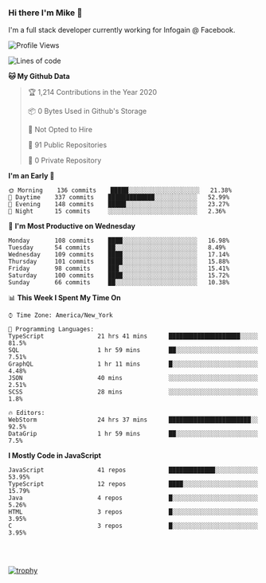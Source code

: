 ### Hi there I'm Mike 👋
I'm a full stack developer currently working for Infogain @ Facebook.

<!--START_SECTION:waka-->
![Profile Views](http://img.shields.io/badge/Profile%20Views-0-blue)

![Lines of code](https://img.shields.io/badge/From%20Hello%20World%20I%27ve%20Written-7.1%20million%20lines%20of%20code-blue)

**🐱 My Github Data** 

> 🏆 1,214 Contributions in the Year 2020
 > 
> 📦 0 Bytes Used in Github's Storage 
 > 
> 🚫 Not Opted to Hire
 > 
> 📜 91 Public Repositories
 > 
> 🔑 0 Private Repository 
 > 
**I'm an Early 🐤** 

```text
🌞 Morning    136 commits    █████░░░░░░░░░░░░░░░░░░░░   21.38% 
🌆 Daytime    337 commits    █████████████░░░░░░░░░░░░   52.99% 
🌃 Evening    148 commits    █████░░░░░░░░░░░░░░░░░░░░   23.27% 
🌙 Night      15 commits     ░░░░░░░░░░░░░░░░░░░░░░░░░   2.36%

```
📅 **I'm Most Productive on Wednesday** 

```text
Monday       108 commits    ████░░░░░░░░░░░░░░░░░░░░░   16.98% 
Tuesday      54 commits     ██░░░░░░░░░░░░░░░░░░░░░░░   8.49% 
Wednesday    109 commits    ████░░░░░░░░░░░░░░░░░░░░░   17.14% 
Thursday     101 commits    ████░░░░░░░░░░░░░░░░░░░░░   15.88% 
Friday       98 commits     ███░░░░░░░░░░░░░░░░░░░░░░   15.41% 
Saturday     100 commits    ████░░░░░░░░░░░░░░░░░░░░░   15.72% 
Sunday       66 commits     ██░░░░░░░░░░░░░░░░░░░░░░░   10.38%

```


📊 **This Week I Spent My Time On** 

```text
⌚︎ Time Zone: America/New_York

💬 Programming Languages: 
TypeScript               21 hrs 41 mins      ████████████████████░░░░░   81.5% 
SQL                      1 hr 59 mins        ██░░░░░░░░░░░░░░░░░░░░░░░   7.51% 
GraphQL                  1 hr 11 mins        █░░░░░░░░░░░░░░░░░░░░░░░░   4.48% 
JSON                     40 mins             ░░░░░░░░░░░░░░░░░░░░░░░░░   2.51% 
SCSS                     28 mins             ░░░░░░░░░░░░░░░░░░░░░░░░░   1.8%

🔥 Editors: 
WebStorm                 24 hrs 37 mins      ███████████████████████░░   92.5% 
DataGrip                 1 hr 59 mins        ██░░░░░░░░░░░░░░░░░░░░░░░   7.5%

```

**I Mostly Code in JavaScript** 

```text
JavaScript               41 repos            █████████████░░░░░░░░░░░░   53.95% 
TypeScript               12 repos            ████░░░░░░░░░░░░░░░░░░░░░   15.79% 
Java                     4 repos             █░░░░░░░░░░░░░░░░░░░░░░░░   5.26% 
HTML                     3 repos             █░░░░░░░░░░░░░░░░░░░░░░░░   3.95% 
C                        3 repos             █░░░░░░░░░░░░░░░░░░░░░░░░   3.95%

```



<!--END_SECTION:waka-->

##### &nbsp;
[![trophy](https://github-profile-trophy.vercel.app/?username=uptonm&theme=dracula)](https://github.com/ryo-ma/github-profile-trophy)
